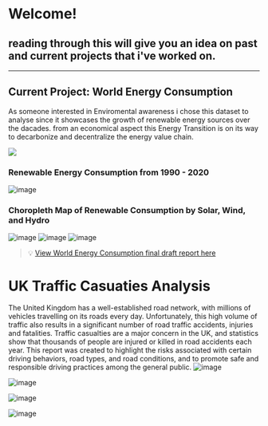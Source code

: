 # Welcome!

## reading through this will give you an idea on past and current projects that i've worked on.

---
## Current Project: World Energy Consumption

As someone interested in Enviromental awareness i chose this dataset to analyse since it showcases the growth of renewable energy sources over the dacades. from an economical aspect this Energy Transition is on its way to decarbonize and decentralize the energy value chain.

<img src="https://images.nationalgeographic.org/image/upload/t_edhub_resource_key_image/v1638891998/EducationHub/photos/renewable-resources.jpg"/>

### Renewable Energy Consumption from 1990 - 2020

![image](https://user-images.githubusercontent.com/123089800/233145167-132ab2bb-1848-4afa-998d-f31819bf88e3.png)



### Choropleth Map of Renewable Consumption by Solar, Wind, and Hydro
![image](https://user-images.githubusercontent.com/123089800/233146095-3a5ad9e9-e81c-4da3-9d7b-b9429006b0b7.png)
![image](https://user-images.githubusercontent.com/123089800/233146243-91cc73d3-942c-4e6c-9ebf-fe4bdd0308be.png)
![image](https://user-images.githubusercontent.com/123089800/233146345-ed4144ea-45a2-4826-89b4-f628a9073e4f.png)




> 💡 [View World Energy Consumption final draft report here](https://github.com/Siri2023/World-Energy-Consumption.git)

# UK Traffic Casuaties Analysis 
The United Kingdom has a well-established road network, with millions of vehicles travelling on its roads every day. Unfortunately, this high volume of traffic also results in a significant number of road traffic accidents, injuries and fatalities. Traffic casualties are a major concern in the UK, and statistics show that thousands of people are injured or killed in road accidents each year.
This report was created to highlight the risks associated with certain driving behaviors, road types, and road conditions, and to promote safe and responsible driving practices among the general public.
![image](https://user-images.githubusercontent.com/123089800/233245034-dea0f6ed-8818-4a58-9d9a-de454252ef01.png)  

![image](https://user-images.githubusercontent.com/123089800/233243791-13d75ac1-1efd-4ede-9f47-82938d3f5562.png)

![image](https://user-images.githubusercontent.com/123089800/233244347-87f2610c-9341-494e-8b01-060b505459b9.png)

![image](https://user-images.githubusercontent.com/123089800/233245249-7e9a23b8-5825-4ff8-9f33-e2ebe27ff434.png)


